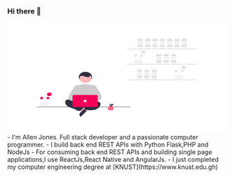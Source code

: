 ### Hi there 👋
<img src="https://github.com/allenarduino/allenarduino/blob/main/undraw1.png  " width="500" height="250" />
- I'm Allen Jones. Full stack developer and a passionate computer programmer.
- I build back end REST APIs with Python Flask,PHP and NodeJs 
- For consuming back end REST APIs and building single page applications,I use ReactJs,React Native and AngularJs.
- I just completed my computer engineering degree at [KNUST](https://www.knust.edu.gh)
